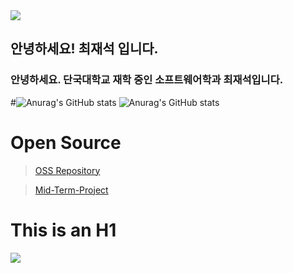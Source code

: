 <img src="https://capsule-render.vercel.app/api?type=wave&color=auto&height=300&section=header&text=CHOI%20JS%20Studying&fontSize=90" />

## 안녕하세요! 최재석 입니다.
### 안녕하세요. 단국대학교 재학 중인 소프트웨어학과 최재석입니다.
#![Anurag's GitHub stats](https://github-readme-stats.vercel.app/api?username=Nacsz&show_icons=true&theme=radical)
![Anurag's GitHub stats](https://github-readme-stats.vercel.app/api?username=Nacsz&show_icons=true&theme=radical)

# Open Source
> [OSS Repository](https://github.com/Nacsz/OSS_Practice)

> [Mid-Term-Project](https://github.com/Nacsz/Mid-Term-Project)

This is an H1
=============
<!--
**Nacsz/Nacsz** is a ✨ _special_ ✨ repository because its `README.md` (this file) appears on your GitHub profile.

Here are some ideas to get you started:

- 🔭 I’m currently working on ...
- 🌱 I’m currently learning ...
- 👯 I’m looking to collaborate on ...
- 🤔 I’m looking for help with ...
- 💬 Ask me about ...
- 📫 How to reach me: ...
- 😄 Pronouns: ...
- ⚡ Fun fact: ...
-->
<a href="https://github.com/devxb/gitanimals">
    <img src = "https://render.gitanimals.org/farms/{nacsz}"/>
</a>


